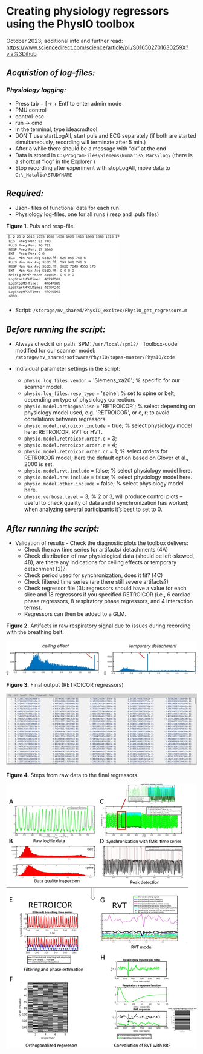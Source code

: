 # Creating physiology regressors using the PhysIO toolbox

October 2023; additional info and further read: https://www.sciencedirect.com/science/article/pii/S016502701630259X?via%3Dihub 

## _Acquistion of log-files:_

### _Physiology logging:_

+ Press tab + [-> + Entf to enter admin mode
+ PMU control
+ control-esc
+ run -> cmd
+ in the terminal, type ideacmdtool
+ DON'T use startLogAll, start puls and ECG separately (if both are started simultaneously, recording will terminate after 5 min.)
+ After a while there should be a message with “ok” at the end
+ Data is stored in `C:\ProgramFiles\Siemens\Numaris\ Mars\log\` (there is a shortcut “log” in the Explorer )
+ Stop recording after experiment with stopLogAll, move data to `C:\_Natalia\STUDYNAME`

## _Required:_ 
+ Json- files of functional data for each run
+ Physiology log-files, one for all runs (.resp and .puls files)


**Figure 1.**  Puls and resp-file.

![](physio_images/Picture1.jpg)

+	Script: `/storage/nv_shared/PhysIO_excitex/PhysIO_get_regressors.m`

## _Before running the script:_
+	Always check if on path:
SPM: `/usr/local/spm12/ `
Toolbox-code modified for our scanner model: `/storage/nv_shared/software/PhysIO/tapas-master/PhysIO/code`

+ Individual parameter settings in the script: 
  - `physio.log_files.vendor` = 'Siemens_xa20'; % specific for our scanner model. 
  - `physio.log_files.resp_type` = 'spine'; % set to spine or belt, depending on type of physiology correction. 
  -	`physio.model.orthogonalise` = 'RETROICOR'; % select depending on physiology model used, e.g. 'RETROICOR', or c, r; to avoid correlations between regressors.
  -	`physio.model.retroicor.include` = true; % select physiology model here: RETROICOR, RVT or HVT.
  - `physio.model.retroicor.order.c` = 3; 
  - `physio.model.retroicor.order.r` = 4;
  - `physio.model.retroicor.order.cr` = 1; % select orders for RETROICOR model; here the default option based on Glover et al., 2000 is set. 
  - `physio.model.rvt.include` = false; % select physiology model here.
  - `physio.model.hrv.include` = false; % select physiology model here.
  -	`physio.model.other.include` = false; % select physiology model here.
  -	`physio.verbose.level` = 3; % 2 or 3, will produce control plots – useful to check quality of data and  if synchronization has worked; when analyzing several participants it’s best to set to 0.
 

## _After running the script:_ 

+ Validation of results - Check the diagnostic plots the toolbox delivers:
  - Check the raw time series for artifacts/ detachments (4A)
  - Check distribution of raw physiological data (should be left-skewed, 4B), are there any indications for ceiling effects or temporary detachment (2)?  
  - Check period used for synchronization, does it fit? (4C)
  - Check filtered time series (are there still severe artifacts?) 
  - Check regressor file (3): regressors should have a value for each slice and 18 regressors if you specified RETROICOR (i.e., 6 cardiac phase regressors, 8 respiratory phase regressors, and 4 interaction terms). 
  - Regressors can then be added to a GLM.



**Figure 2.** Artifacts in raw respiratory signal due to issues during recording with the breathing belt.

![](physio_images/Picture2.jpg)



**Figure 3.** Final output (RETROICOR regressors)



![](physio_images/Picture3.png)

**Figure 4.** Steps from raw data to the final regressors.

![](physio_images/Picture4.jpg)
